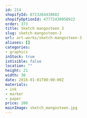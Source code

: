 ```yaml
---
id: 214
shopifyId: 8723264438602
shopifyOptionId: 47772430958922
order: 373
title: Sketch mangosteen 3
slug: sketch-mangosteen-3
url: art-works/sketch-mangosteen-3
aliases: []
categories:
- graphics
inStock: true
isVisible: false
location: ""
height: 21
width: 30
date: 2016-01-01T00:00:00Z
materials:
- ink
- marker
- paper
price: 200
mainImage: sketch_mangosteen.jpg
---
```

